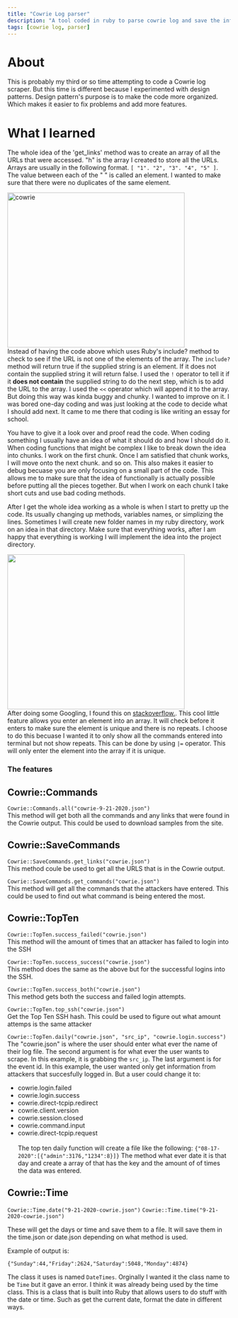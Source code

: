 ```yaml
---
title: "Cowrie Log parser"
description: "A tool coded in ruby to parse cowrie log and save the information in json files"
tags: [cowrie log, parser]
---
```


# About
This is probably my third or so time attempting to code a Cowrie log scraper. But this time is different because I experimented with design patterns. Design pattern's purpose is to make the code more organized. Which makes it easier to fix problems and add more features.


# What I learned
The whole idea of the 'get_links' method was to create an array of all the URLs that were accessed. "h" is the array I created to store all the URLs. Arrays are usually in the following format. ```[ "1". "2", "3". "4", "5" ]```. The value between each of the " " is called an element. I wanted to make sure that there were no duplicates of the same element.


<img src="https://i.imgur.com/cC6BbkJ.png" alt="cowrie" width="400" height="350"><br>
Instead of having the code above which uses Ruby's include? method to check to see if the URL is not one of the elements of the array. The ```include?```  method will return true if the supplied string is an element. If it does not contain the supplied string it will return false. I used the ```!``` operator to tell it if it <b>does not contain</b> the supplied string to do the next step, which is to add the URL to the array. I used the ```<<``` operator which will append it to the array. But doing this way was kinda buggy and chunky. I wanted to improve on it. I was bored one-day coding and was just looking at the code to decide what I should add next. It came to me there that coding is like writing an essay for school.


You have to give it a look over and proof read the code. When coding something I usually have an idea of what it should do and how I should do it. When coding functions that might be complex I like to break down the idea into chunks.  I work on the first chunk.
Once I am satisfied  that chunk works, I will move onto the next chunk. and so on. This also makes it easier to debug becuase you are only focusing on a small part of the code. This allows me to make sure that the idea of functionally is actually possible before putting all the pieces together.  But when I work on each chunk I take short cuts and use bad coding methods.<br>

After I get the whole idea working as a whole is when I start to pretty up the code. Its usually changing up methods, variables names, or simplizing the lines.  Sometimes I will create new folder names in my ruby directory, work on an idea in that directory. Make sure that everything works, after I am happy that everything is working I will implement the idea into the project directory. <br>

<img src="https://i.imgur.com/L3lAL1v.png" width="400" height="350"><br>
After doing some Googling, I found this on <a href="https://stackoverflow.com/questions/14004325/add-element-to-an-array-if-its-not-there-already">stackoverflow.</a>. This cool little feature allows you enter an element into an array. It will check before it enters to make sure the element is unique and there is no repeats. I choose to do this becuase I wanted it to only show all the commands entered into terminal but not show repeats. This can be done by using ```|=``` operator. This will only enter the element into the array if it is unique. 


### The features

## Cowrie::Commands
```Cowrie::Commands.all("cowrie-9-21-2020.json")```<br>
This method will get both all the commands and any links that were found in the Cowrie output. This could be used to download samples from the site.


## Cowrie::SaveCommands
```Cowrie::SaveCommands.get_links("cowrie.json") ```<br>
This method coule be used to get all the URLS that is in the Cowrie output.

```Cowrie::SaveCommands.get_commands("cowrie.json")```<br>
This method will get all the commands that the attackers have entered. This could be used to find out what command is being entered the most. 

## Cowrie::TopTen
```Cowrie::TopTen.success_failed("cowrie.json")```<br>
This method will the amount of times that an attacker has failed to login into the SSH 

```Cowrie::TopTen.success_success("cowrie.json")```<br>
This method does the same as the above but for the successful logins into the SSH.

```Cowrie::TopTen.success_both("cowrie.json")```<br>
This method gets both the success and failed login attempts.

```Cowrie::TopTen.top_ssh("cowrie.json")```<br>
Get the Top Ten SSH hash. This could be used to figure out what amount attemps is the same attacker

```Cowrie::TopTen.daily("cowrie.json", "src_ip", "cowrie.login.success")```<br>
The "cowrie.json" is where the user should enter what ever the name of their log file. The second argument is for what ever the user wants to scrape. In this example, it is grabbing the ```src_ip```. The last argument is for the event id. In this example, the user wanted only get information from attackers that succesfully logged in. But a user could change it to:
- cowrie.login.failed
- cowrie.login.success
- cowrie.direct-tcpip.redirect
- cowrie.client.version
- cowrie.session.closed
- cowrie.command.input
- cowrie.direct-tcpip.request
<br><br>
The top ten daily function will create a file like the following:
``` {"08-17-2020":[{"admin":3176,"1234":8}]} ```
The method what ever date it is that day and create a array of that has the key and the amount of of times the data was entered. 


## Cowrie::Time

```Cowrie::Time.date("9-21-2020-cowrie.json")```
```Cowrie::Time.time("9-21-2020-cowrie.json")```

These will get the days or time and save them to a file. It will save them in the time.json or date.json depending on what method is used.

Example of output is: 

```{"Sunday":44,"Friday":2624,"Saturday":5048,"Monday":4874}```

The class it uses is named ```DateTimes```. Orginally I wanted it the class name to be ```Time``` but it gave an error. I think it  was already being used by the
time class. This is a class that is built into Ruby that allows users to do stuff with the date or time. Such as get the current date, format the date in different ways.






